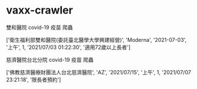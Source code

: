 # vaxx-crawler

雙和醫院 covid-19 疫苗 爬蟲

['衛生福利部雙和醫院(委託臺北醫學大學興建經營)', 'Moderna', '2021-07-03', '上午', 1, '2021/07/03 01:22:30', '適用72歲以上長者']

慈濟醫院台北分院  covid-19 疫苗 爬蟲

['佛教慈濟醫療財團法人台北慈濟醫院', 'AZ', '2021/07/15', '上午', 1, '2021/07/07 23:21:18', '限長者預約']
